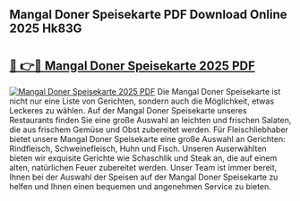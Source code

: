 ## Mangal Doner Speisekarte PDF Download Online 2025 Hk83G

# <h2><a href="http://gcd7rui.nevu.top/?p=Mangal+Doner+Speisekarte">🔗 👉🔴 Mangal Doner Speisekarte 2025 PDF</a></h2>

[![Mangal Doner Speisekarte 2025 PDF](https://i.imgur.com/dBaPXMq.png)](http://gcd7rui.nevu.top/?p=Mangal+Doner+Speisekarte)
Die Mangal Doner Speisekarte ist nicht nur eine Liste von Gerichten, sondern auch die Möglichkeit, etwas Leckeres zu wählen. Auf der Mangal Doner Speisekarte unseres Restaurants finden Sie eine große Auswahl an leichten und frischen Salaten, die aus frischem Gemüse und Obst zubereitet werden. Für Fleischliebhaber bietet unsere Mangal Doner Speisekarte eine große Auswahl an Gerichten: Rindfleisch, Schweinefleisch, Huhn und Fisch. Unseren Auserwählten bieten wir exquisite Gerichte wie Schaschlik und Steak an, die auf einem alten, natürlichen Feuer zubereitet werden. Unser Team ist immer bereit, Ihnen bei der Auswahl der Speisen auf der Mangal Doner Speisekarte zu helfen und Ihnen einen bequemen und angenehmen Service zu bieten.
